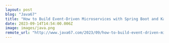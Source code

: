 ```yaml
---
layout: post
blog: "Java67"
title: "How to Build Event-Driven Microservices with Spring Boot and Kafka? Example Tutorial"
date: 2023-09-14T14:54:00.006Z
image: images/java.png
remote_url: "http://www.java67.com/2023/09/how-to-build-event-driven-microservices.html"
---
```

